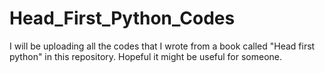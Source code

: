 # Head_First_Python_Codes
I will be uploading all the codes that I wrote from a book called "Head first python" in this repository. Hopeful it might be useful for someone.
